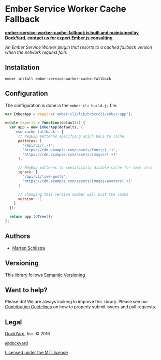 # Ember Service Worker Cache Fallback

**[ember-service-worker-cache-fallback is built and maintained by DockYard, contact us for expert Ember.js consulting](https://dockyard.com/ember-consulting)**.

_An Ember Service Worker plugin that resorts to a cached fallback version when
the network request fails_

## Installation

```
ember install ember-service-worker-cache-fallback
```

## Configuration

The configuration is done in the `ember-cli-build.js` file:

```js
var EmberApp = require('ember-cli/lib/broccoli/ember-app');

module.exports = function(defaults) {
  var app = new EmberApp(defaults, {
    'esw-cache-fallback': {
      // RegExp patterns specifying which URLs to cache.
      patterns: [
        '/api/v1/(.+)',
        'https://cdn.example.com/assets/fonts/(.+)',
        'https://cdn.example.com/assets/images/(.+)'
      ],

      // RegExp patterns to specifically disable cache for some urls.
      ignore: [
        '/api/v1/live-posts',
        'https://cdn.example.com/assets/images/avatars(.+)'
      ]

      // changing this version number will bust the cache
      version: '1'
    }
  });

  return app.toTree();
};
```

## Authors

* [Marten Schilstra](http://twitter.com/martndemus)

## Versioning

This library follows [Semantic Versioning](http://semver.org)

## Want to help?

Please do! We are always looking to improve this library. Please see our
[Contribution Guidelines](https://github.com/dockyard/ember-service-worker-cache-fallback/blob/master/CONTRIBUTING.md)
on how to properly submit issues and pull requests.

## Legal

[DockYard](http://dockyard.com/), Inc. &copy; 2016

[@dockyard](http://twitter.com/dockyard)

[Licensed under the MIT license](http://www.opensource.org/licenses/mit-license.php)
